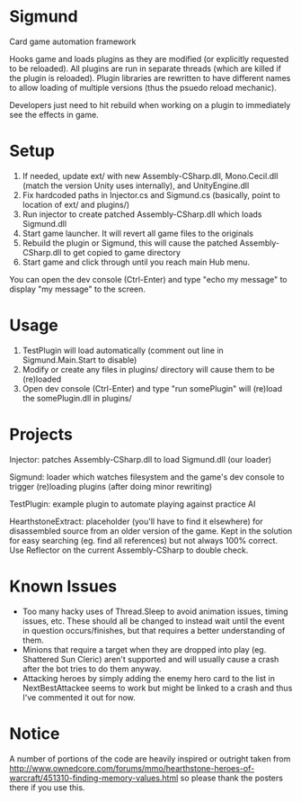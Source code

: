 Sigmund
=======
Card game automation framework

Hooks game and loads plugins as they are modified (or explicitly requested to be reloaded).
All plugins are run in separate threads (which are killed if the plugin is reloaded).
Plugin libraries are rewritten to have different names to allow loading of multiple versions (thus the psuedo reload mechanic).

Developers just need to hit rebuild when working on a plugin to immediately see the effects in game.


Setup
=====
 1. If needed, update ext/ with new Assembly-CSharp.dll, Mono.Cecil.dll (match the version Unity uses internally), and UnityEngine.dll
 2. Fix hardcoded paths in Injector.cs and Sigmund.cs (basically, point to location of ext/ and plugins/)
 3. Run injector to create patched Assembly-CSharp.dll which loads Sigmund.dll
 4. Start game launcher. It will revert all game files to the originals
 5. Rebuild the plugin or Sigmund, this will cause the patched Assembly-CSharp.dll to get copied to game directory
 6. Start game and click through until you reach main Hub menu.

You can open the dev console (Ctrl-Enter) and type "echo my message" to display "my message" to the screen.
 
Usage
=====
 1. TestPlugin will load automatically (comment out line in Sigmund.Main.Start to disable)
 2. Modify or create any files in plugins/ directory will cause them to be (re)loaded
 3. Open dev console (Ctrl-Enter) and type "run somePlugin" will (re)load the somePlugin.dll in plugins/

Projects
========
Injector: patches Assembly-CSharp.dll to load Sigmund.dll (our loader)

Sigmund: loader which watches filesystem and the game's dev console to trigger (re)loading plugins (after doing minor rewriting)

TestPlugin: example plugin to automate playing against practice AI

HearthstoneExtract: placeholder (you'll have to find it elsewhere) for disassembled source from an older version of the game. Kept in the solution for easy searching (eg. find all references) but not always 100% correct. Use Reflector on the current Assembly-CSharp to double check.

Known Issues
============

 * Too many hacky uses of Thread.Sleep to avoid animation issues, timing issues, etc. These should all be changed to instead wait until the event in question occurs/finishes, but that requires a better understanding of them.
 * Minions that require a target when they are dropped into play (eg. Shattered Sun Cleric) aren't supported and will usually cause a crash after the bot tries to do them anyway.
 * Attacking heroes by simply adding the enemy hero card to the list in NextBestAttackee seems to work but might be linked to a crash and thus I've commented it out for now.

Notice
======
A number of portions of the code are heavily inspired or outright taken from http://www.ownedcore.com/forums/mmo/hearthstone-heroes-of-warcraft/451310-finding-memory-values.html so please thank the posters there if you use this.
